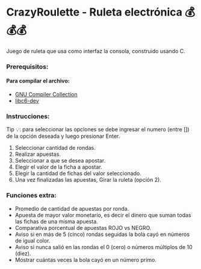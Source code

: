 # CrazyRoulette - Ruleta electrónica 💰💰💰
  Juego de ruleta que usa como interfaz la consola, construido usando C.

### Prerequisitos:

#### Para compilar el archivo:
- [GNU Compiler Collection](https://gcc.gnu.org/)
- [libc6-dev](https://packages.debian.org/es/sid/libc6-dev)

### Instrucciones:
Tip 💡: para seleccionar las opciones se debe ingresar el numero (entre []) de la opción deseada y luego presionar Enter.
1. Seleccionar cantidad de rondas.
2. Realizar apuestas.
  1. Seleccionar a que se desea apostar.
  2. Elegir el valor de la ficha a apostar.
  3. Elegir la cantidad de fichas del valor seleccionado.
3. Una vez finalizadas las apuestas, Girar la ruleta (opción 2).

### Funciones extra:
- Promedio de cantidad de apuestas por ronda.
- Apuesta de mayor valor monetario, es decir el dinero que suman todas las fichas de una misma apuesta.
- Comparativa porcentual de apuestas ROJO vs NEGRO.
- Aviso si en más de 5 (cinco) rondas seguidas la bola cayó en números de igual color.
- Aviso si nunca salió en las rondas el 0 (cero) o números múltiplos de 10 (diez).
- Mostrar cuántas veces la bola cayó en un número primo.
